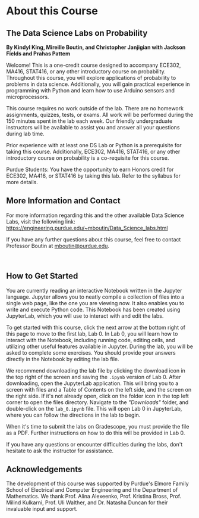 # About this Course

## The Data Science Labs on Probability

**By Kindyl King, Mireille Boutin, and Christopher Janjigian with Jackson Fields and Prahas Pattem**

Welcome! This is a one-credit course designed to accompany ECE302, MA416, STAT416, or any other introductory course on probability. Throughout this course, you will explore applications of probability to problems in data science. Additionally, you will gain practical experience in programming with Python and learn how to use Arduino sensors and microprocessors.

This course requires no work outside of the lab. There are no homework assignments, quizzes, tests, or exams. All work will be performed during the 150 minutes spent in the lab each week. Our friendly undergraduate instructors will be available to assist you and answer all your questions during lab time.

Prior experience with at least one DS Lab or Python is a prerequisite for taking this course. Additionally, ECE302, MA416, STAT416, or any other introductory course on probability is a co-requisite for this course.

Purdue Students: You have the opportunity to earn Honors credit for ECE302, MA416, or STAT416 by taking this lab. Refer to the syllabus for more details.
<br>

## More Information and Contact

For more information regarding this and the other available Data Science Labs, visit the following link:
https://engineering.purdue.edu/~mboutin/Data_Science_labs.html

If you have any further questions about this course, feel free to contact Professor Boutin at mboutin@purdue.edu.

<br>

## How to Get Started

You are currently reading an interactive Notebook written in the Jupyter language. Jupyter allows you to neatly compile a collection of files into a single web page, like the one you are viewing now. It also enables you to write and execute Python code. This Notebook has been created using JupyterLab, which you will use to interact with and edit the labs.

To get started with this course, click the next arrow at the bottom right of this page to move to the first lab, Lab 0. In Lab 0, you will learn how to interact with the Notebook, including running code, editing cells, and utilizing other useful features available in Jupyter. During the lab, you will be asked to complete some exercises. You should provide your answers directly in the Notebook by editing the lab file.

We recommend downloading the lab file by clicking the download icon in the top right of the screen and saving the `.ipynb` version of Lab 0. After downloading, open the JupyterLab application. This will bring you to a screen with files and a Table of Contents on the left side, and the screen on the right side. If it's not already open, click on the folder icon in the top left corner to open the files directory. Navigate to the _"Downloads"_ folder, and double-click on the `lab_0.ipynb` file. This will open Lab 0 in JupyterLab, where you can follow the directions in the lab to begin.

When it's time to submit the labs on Gradescope, you must provide the file as a PDF. Further instructions on how to do this will be provided in Lab 0.

If you have any questions or encounter difficulties during the labs, don't hesitate to ask the instructor for assistance.

## Acknowledgements

The development of this course was supported by Purdue's Elmore Family School of Electrical and Computer Engineering and the Department of Mathematics. We thank Prof. Alina Alexeenko, Prof. Kristina Bross, Prof. Milind Kulkarni, Prof. Uli Walther, and Dr. Natasha Duncan for their invaluable input and support.
